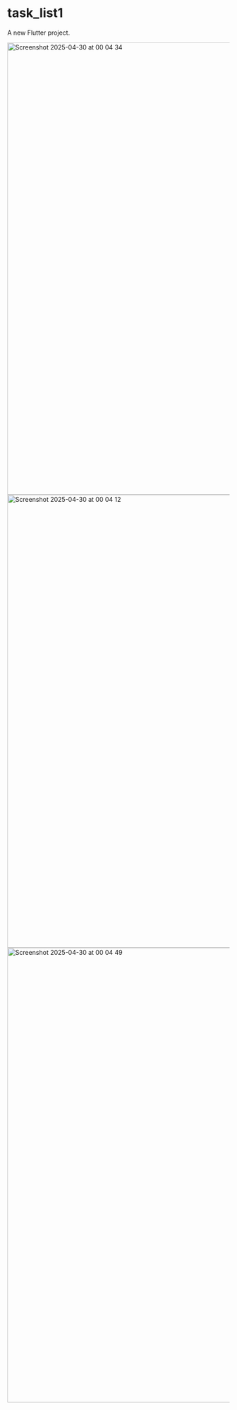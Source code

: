 # task_list1

A new Flutter project.


<img width="1022" alt="Screenshot 2025-04-30 at 00 04 34" src="https://github.com/user-attachments/assets/acc78d3c-a77d-414c-99f0-5aff55856ef5" />
<img width="1024" alt="Screenshot 2025-04-30 at 00 04 12" src="https://github.com/user-attachments/assets/9277b987-8a22-472e-b1d3-5702c0f64086" />
<img width="1028" alt="Screenshot 2025-04-30 at 00 04 49" src="https://github.com/user-attachments/assets/58ae8dab-eb06-43ec-91f4-05ebeeda771a" />
